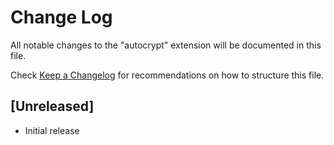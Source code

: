 # Change Log

All notable changes to the "autocrypt" extension will be documented in this file.

Check [Keep a Changelog](http://keepachangelog.com/) for recommendations on how to structure this file.

## [Unreleased]

- Initial release
